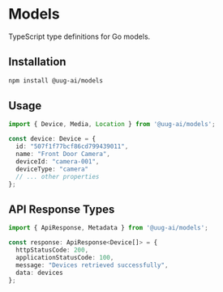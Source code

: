 # Models

TypeScript type definitions for Go models.

## Installation

```bash
npm install @uug-ai/models
```

## Usage

```typescript
import { Device, Media, Location } from '@uug-ai/models';

const device: Device = {
  id: "507f1f77bcf86cd799439011",
  name: "Front Door Camera",
  deviceId: "camera-001",
  deviceType: "camera"
  // ... other properties
};
```

## API Response Types

```typescript
import { ApiResponse, Metadata } from '@uug-ai/models';

const response: ApiResponse<Device[]> = {
  httpStatusCode: 200,
  applicationStatusCode: 100,
  message: "Devices retrieved successfully",
  data: devices
};
```